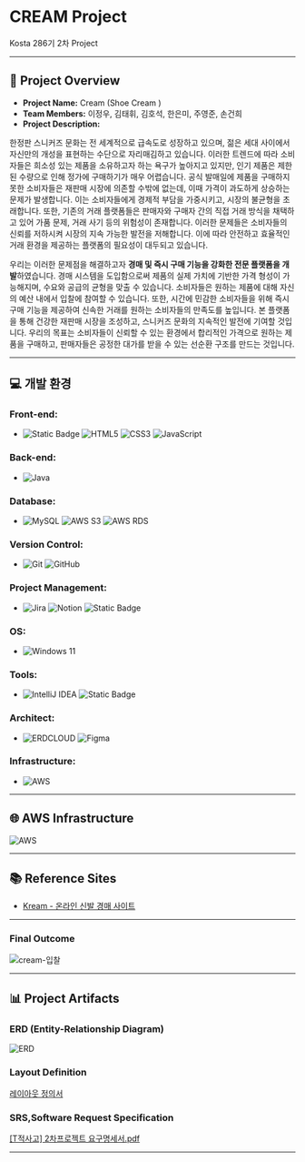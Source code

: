 # CREAM Project

Kosta 286기 2차 Project  

---

## 📑 Project Overview
- **Project Name:** Cream (Shoe Cream )  
- **Team Members:** 이정우, 김태휘, 김호석, 한은미, 주영준, 손건희  
- **Project Description:**
  
﻿한정판 스니커즈 문화는 전 세계적으로 급속도로 성장하고 있으며, 젊은 세대 사이에서 자신만의 개성을 표현하는 수단으로 자리매김하고 있습니다. 이러한 트렌드에 따라 소비자들은 희소성 있는 제품을 소유하고자 하는 욕구가 높아지고 있지만, 인기 제품은 제한된 수량으로 인해 정가에 구매하기가 매우 어렵습니다. 공식 발매일에 제품을 구매하지 못한 소비자들은 재판매 시장에 의존할 수밖에 없는데, 이때 가격이 과도하게 상승하는 문제가 발생합니다. 이는 소비자들에게 경제적 부담을 가중시키고, 시장의 불균형을 초래합니다. ﻿또한, 기존의 거래 플랫폼들은 판매자와 구매자 간의 직접 거래 방식을 채택하고 있어 가품 문제, 거래 사기 등의 위험성이 존재합니다. 이러한 문제들은 소비자들의 신뢰를 저하시켜 시장의 지속 가능한 발전을 저해합니다. 이에 따라 안전하고 효율적인 거래 환경을 제공하는 플랫폼의 필요성이 대두되고 있습니다.

﻿우리는 이러한 문제점을 해결하고자 **경매 및 즉시 구매 기능을 강화한 전문 플랫폼을 개발**하였습니다. 경매 시스템을 도입함으로써 제품의 실제 가치에 기반한 가격 형성이 가능해지며, 수요와 공급의 균형을 맞출 수 있습니다. 소비자들은 원하는 제품에 대해 자신의 예산 내에서 입찰에 참여할 수 있습니다. 또한, 시간에 민감한 소비자들을 위해 즉시 구매 기능을 제공하여 신속한 거래를 원하는 소비자들의 만족도를 높입니다.
 본 플랫폼을 통해 건강한 재판매 시장을 조성하고, 스니커즈 문화의 지속적인 발전에 기여할 것입니다. 우리의 목표는 소비자들이 신뢰할 수 있는 환경에서 합리적인 가격으로 원하는 제품을 구매하고, 판매자들은 공정한 대가를 받을 수 있는 선순환 구조를 만드는 것입니다.


 
---

## 💻 개발 환경

### Front-end:
- ![Static Badge](https://img.shields.io/badge/JSP%26Servlet-000000?style=for-the-badge) ![HTML5](https://img.shields.io/badge/html5-%23E34F26?style=for-the-badge&logo=html5&logoColor=white)
![CSS3](https://img.shields.io/badge/css3-%231572B6?style=for-the-badge&logo=css3) ![JavaScript](https://img.shields.io/badge/javascript-black?style=for-the-badge&logo=javascript&logoColor=%23F7DF1E)

### Back-end:
- ![Java](https://img.shields.io/badge/java-%23e14a3a?style=for-the-badge)

### Database:
- ![MySQL](https://img.shields.io/badge/mysql-%234479A1?style=for-the-badge&logo=mysql&logoColor=white)
![AWS S3](https://img.shields.io/badge/s3-%23569A31?style=for-the-badge&logo=amazons3&logoColor=white)
![AWS RDS](https://img.shields.io/badge/rds-%23527FFF?style=for-the-badge&logo=amazonrds&logoColor=white)

### Version Control:
- ![Git](https://img.shields.io/badge/git-%23F05032?style=for-the-badge&logo=git&logoColor=white)
![GitHub](https://img.shields.io/badge/github-%23181717?style=for-the-badge&logo=github)

### Project Management:
- ![Jira](https://img.shields.io/badge/jira-%230052CC?style=for-the-badge&logo=jira)
![Notion](https://img.shields.io/badge/notion-%23000000?style=for-the-badge&logo=notion)
![Static Badge](https://img.shields.io/badge/slack-%234A154B?style=for-the-badge&logo=slack)

### OS:
- ![Windows 11](https://img.shields.io/badge/window11-blue?style=for-the-badge)

### Tools:
- ![IntelliJ IDEA](https://img.shields.io/badge/intellij-%23000000?style=for-the-badge&logo=intellijidea)
![Static Badge](https://img.shields.io/badge/eclipseide-%232C2255?style=for-the-badge&logo=eclipseide)


### Architect:
- ![ERDCLOUD](https://img.shields.io/badge/ERDCLOUD-black?style=for-the-badge&logo=icloud&logoColor=white)
![Figma](https://img.shields.io/badge/figma-%23F24E1E?style=for-the-badge&logo=figma&logoColor=white)

### Infrastructure:
- ![AWS](https://img.shields.io/badge/AWS-%23232F3E?style=for-the-badge&logo=amazonwebservices&logoColor=white)

---

## 🌐 AWS Infrastructure  
![AWS](https://github.com/user-attachments/assets/32dc947a-6639-4669-9aeb-3133fcbef338)

---

## 📚 Reference Sites  
- [Kream - 온라인 신발 경매 사이트](https://kream.co.kr/?airbridge_referrer=airbridge%3Dtrue%26event_uuid%3D0106418e-3582-4c15-928a-db6ebf741b10%26client_id%3Dbd892dce-96f7-456d-ba38-dc2939f41974%26referrer_timestamp%3D1734504220330%26channel%3Dnaver.searchad%26campaign%3DBS%26ad_group%3DPC_241216_2%26ad_creative%3DPC_241216_2_homelink%26term%3DKREAM%26sub_id%3D3&utm_source=naver.searchad&utm_campaign=BS&utm_medium=3&utm_term=KREAM&channel=naver.searchad&campaign=BS&ad_group=PC_241216_2&ad_creative=PC_241216_2_homelink&term=KREAM&sub_id=3&n_media=27758&n_query=KREAM&n_rank=1&n_ad_group=grp-a001-04-000000041246956&n_ad=nad-a001-04-000000339143353&n_keyword_id=nkw-a001-04-000006110978940&n_keyword=KREAM&n_campaign_type=4&n_contract=tct-a001-04-000000000993819&n_ad_group_type=5&NaPm=ct%3Dm4tj11ls%7Cci%3D0A00000qpQ9BK-33bLok%7Ctr%3Dbrnd%7Chk%3Df393f781f10e1ba57d1be2c11f2362e22c88a6cd%7Cnacn%3DbjXwBUwoDRnQ)

---

### Final Outcome  
![cream-입찰](https://github.com/user-attachments/assets/023ce291-60da-4df7-8cb2-b8c30d053b93)

---

## 📊 Project Artifacts

### ERD (Entity-Relationship Diagram)  
![ERD](https://github.com/user-attachments/assets/87bd1928-d508-48ff-974d-2602428efa57)

### Layout Definition  

[레이아웃 정의서](https://www.figma.com/design/nCyCKo568Sx0qHetEk0MCe/Cream?node-id=0-1&p=f&t=g0DRtKQQK5wVMyxF-0)

### SRS,Software Request Specification  

[[T적사고] 2차프로젝트 요구명세서.pdf](https://github.com/user-attachments/files/18176748/T.2.pdf)

---
